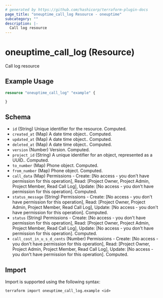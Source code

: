 ```yaml
---
# generated by https://github.com/hashicorp/terraform-plugin-docs
page_title: "oneuptime_call_log Resource - oneuptime"
subcategory: ""
description: |-
  Call log resource
---
```


# oneuptime_call_log (Resource)

Call log resource

## Example Usage

```terraform
resource "oneuptime_call_log" "example" {

}
```

## Schema

- `id` (String) Unique identifier for the resource. Computed.
- `created_at` (Map) A date time object.. Computed.
- `updated_at` (Map) A date time object.. Computed.
- `deleted_at` (Map) A date time object.. Computed.
- `version` (Number) Version. Computed.
- `project_id` (String) A unique identifier for an object, represented as a UUID.. Computed.
- `to_number` (Map) Phone object. Computed.
- `from_number` (Map) Phone object. Computed.
- `call_data` (Map) Permissions - Create: [No access - you don't have permission for this operation], Read: [Project Owner, Project Admin, Project Member, Read Call Log], Update: [No access - you don't have permission for this operation]. Computed.
- `status_message` (String) Permissions - Create: [No access - you don't have permission for this operation], Read: [Project Owner, Project Admin, Project Member, Read Call Log], Update: [No access - you don't have permission for this operation]. Computed.
- `status` (String) Permissions - Create: [No access - you don't have permission for this operation], Read: [Project Owner, Project Admin, Project Member, Read Call Log], Update: [No access - you don't have permission for this operation]. Computed.
- `call_cost_in_u_s_d_cents` (Number) Permissions - Create: [No access - you don't have permission for this operation], Read: [Project Owner, Project Admin, Project Member, Read Call Log], Update: [No access - you don't have permission for this operation]. Computed.

## Import

Import is supported using the following syntax:

```shell
terraform import oneuptime_call_log.example <id>
```
